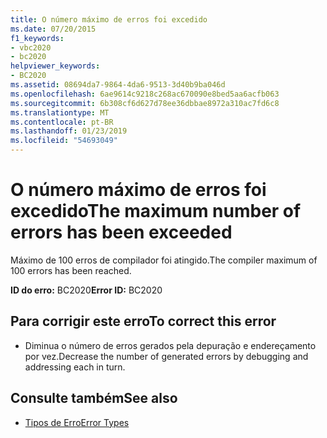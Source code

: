 ```yaml
---
title: O número máximo de erros foi excedido
ms.date: 07/20/2015
f1_keywords:
- vbc2020
- bc2020
helpviewer_keywords:
- BC2020
ms.assetid: 08694da7-9864-4da6-9513-3d40b9ba046d
ms.openlocfilehash: 6ae9614c9218c268ac670090e8bed5aa6acfb063
ms.sourcegitcommit: 6b308cf6d627d78ee36dbbae8972a310ac7fd6c8
ms.translationtype: MT
ms.contentlocale: pt-BR
ms.lasthandoff: 01/23/2019
ms.locfileid: "54693049"
---
```

# <a name="the-maximum-number-of-errors-has-been-exceeded"></a><span data-ttu-id="7a2eb-102">O número máximo de erros foi excedido</span><span class="sxs-lookup"><span data-stu-id="7a2eb-102">The maximum number of errors has been exceeded</span></span>
<span data-ttu-id="7a2eb-103">Máximo de 100 erros de compilador foi atingido.</span><span class="sxs-lookup"><span data-stu-id="7a2eb-103">The compiler maximum of 100 errors has been reached.</span></span>  
  
 <span data-ttu-id="7a2eb-104">**ID do erro:** BC2020</span><span class="sxs-lookup"><span data-stu-id="7a2eb-104">**Error ID:** BC2020</span></span>  
  
## <a name="to-correct-this-error"></a><span data-ttu-id="7a2eb-105">Para corrigir este erro</span><span class="sxs-lookup"><span data-stu-id="7a2eb-105">To correct this error</span></span>  
  
-   <span data-ttu-id="7a2eb-106">Diminua o número de erros gerados pela depuração e endereçamento por vez.</span><span class="sxs-lookup"><span data-stu-id="7a2eb-106">Decrease the number of generated errors by debugging and addressing each in turn.</span></span>  
  
## <a name="see-also"></a><span data-ttu-id="7a2eb-107">Consulte também</span><span class="sxs-lookup"><span data-stu-id="7a2eb-107">See also</span></span>
- [<span data-ttu-id="7a2eb-108">Tipos de Erro</span><span class="sxs-lookup"><span data-stu-id="7a2eb-108">Error Types</span></span>](../../visual-basic/programming-guide/language-features/error-types.md)
